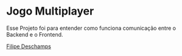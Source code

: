 # Jogo Multiplayer
 
Esse Projeto foi para entender como funciona comunicação entre o Backend e o Frontend.

[Filipe Deschamps](https://www.youtube.com/watch?v=0sTfIZvjYJk&list=PLMdYygf53DP5SVQQrkKCVWDS0TwYLVitL)
